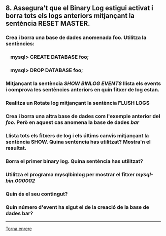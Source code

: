 ## 8. Assegura't que el Binary Log estigui activat i borra tots els logs anteriors mitjançant la sentència RESET MASTER.
### Crea i borra una base de dades anomenada foo. Utilitza la sentències:  
### &nbsp;&nbsp;&nbsp;&nbsp;mysql> CREATE DATABASE foo;  
### &nbsp;&nbsp;&nbsp;&nbsp;mysql> DROP DATABASE foo;  

### Mitjançant la sentència _SHOW BINLOG EVENTS_ llista els events i comprova les sentències anteriors en quin fitxer de log estan.  

### Realitza un Rotate log mitjançant la sentència FLUSH LOGS  

### Crea i borra una altra base de dades com l'exemple anterior del _foo_. Però en aquest cas anomena la base de dades _bar_  

### Llista tots els fitxers de log i els últims canvis mitjançant la sentència SHOW. Quina sentència has utilitzat? Mostra'n el resultat.

### Borra el primer binary log. Quina sentència has utilitzat?

### Utilitza el programa mysqlbinlog per mostrar el fitxer _mysql-bin.000002_  
### Quin és el seu contingut?  
### Quin número d'event ha sigut el de la creació de la base de dades bar?



***
[Torna enrere](https://github.com/Josep88/MP10UF2-A2)
